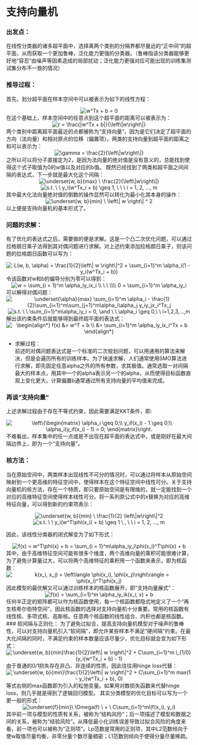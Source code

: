 # 支持向量机  
### 出发点：  
在线性分类器的诸多超平面中，选择离两个类别的分隔界都尽量远的“正中间”的超平面，从而获取一个更加鲁棒，泛化能力更强的分类器。（鲁棒指该分类器能够更好地“容忍”由噪声等因素造成的局部扰动；泛化能力更强对应可能出现的训练集测试集分布不一致的情况）  
### 推导过程：  
首先，划分超平面在样本空间中可以被表示为如下的线性方程：  
  <center> <img src="https://latex.codecogs.com/gif.latex?w^Tx&space;&plus;&space;b&space;=&space;0" title="w^Tx + b = 0" /> </center>
在这个基础上，样本空间中的任意点到这个超平面的距离可以被表示为：  
 <center> <img src="https://latex.codecogs.com/gif.latex?r&space;=&space;\frac{|w^Tx&space;&plus;&space;b|}{\left\|w\right\|}" title="r = \frac{|w^Tx + b|}{\left\|w\right\|}" /> </center>    
 两个类别中距离超平面最近的点都被称为“支持向量”，因为是它们决定了超平面的方向（法向量）和相对原点的位移（偏置项）。两类的支持向量到超平面的距离之和可以表示为：  
 <center> <img src="https://latex.codecogs.com/gif.latex?\gamma&space;=&space;\frac{2}{\left\|w\right\|}" title="\gamma = \frac{2}{\left\|w\right\|}" /> </center>  
 之所以可以将分子直接定为2，是因为法向量的绝对值是没有意义的，总能找到使得这个式子取值为0的w值以及对应的b值。  
 既然已经找到了两类和超平面之间间隔的表达式，下一步就是最大化这个间隔：  
 <center> <img src="https://latex.codecogs.com/gif.latex?\underset{w,&space;b}{max}&space;\&space;\frac{2}{\left\|w\right\|}" title="\underset{w, b}{max} \ \frac{2}{\left\|w\right\|}" /> </center>  
 <center> <img src="https://latex.codecogs.com/gif.latex?s.t.&space;\&space;\&space;y_i(w^Tx_i&space;&plus;&space;b)&space;\geq&space;1,&space;\&space;\&space;\&space;i&space;=&space;1,&space;2,&space;...,&space;m" title="s.t. \ \ y_i(w^Tx_i + b) \geq 1, \ \ \ i = 1, 2, ..., m" /> </center>  
 其中最大化法向量绝对值的倒数的操作显然可以转化为最小化其本身的操作：  
 <center> <img src="https://latex.codecogs.com/gif.latex?\underset{w,&space;b}{min}&space;\&space;\left\|&space;w&space;\right\|&space;^&space;2" title="\underset{w, b}{min} \ \left\| w \right\| ^ 2" /> </center>  
 以上便是支持向量机的基本形式了。      
 
   
 ### 问题的求解：  
 有了优化的表达式之后，需要做的便是求解。这是一个凸二次优化问题，可以通过拉格朗日乘子法得到其对偶问题进行求解。对上述约束添加拉格朗日乘子，则该问题的拉格朗日函数可以写为：  
 <center> <img src="https://latex.codecogs.com/gif.latex?L(w,&space;b,&space;\alpha)&space;=&space;\frac{1}{2}\left\|&space;w&space;\right\|^2&space;&plus;&space;\sum_{i=1}^m&space;\alpha_i(1&space;-&space;y_i(w^Tx_i&space;&plus;&space;b))" title="L(w, b, \alpha) = \frac{1}{2}\left\| w \right\|^2 + \sum_{i=1}^m \alpha_i(1 - y_i(w^Tx_i + b))" /> </center>  
 令该函数对w和b的偏导分别为零可以得到：  
 <center> <img src="https://latex.codecogs.com/gif.latex?w&space;=&space;\sum_{i&space;=&space;1}^m&space;\alpha_iy_ix_i&space;\\&space;\&space;\&space;\\\\&space;0&space;=&space;\sum_{i=1}^m&space;\alpha_iy_i" title="w = \sum_{i = 1}^m \alpha_iy_ix_i \\ \ \ \\\\ 0 = \sum_{i=1}^m \alpha_iy_i" /> </center>  
 可以解得对偶问题：  
 <center> <img src="https://latex.codecogs.com/gif.latex?\underset{\alpha}{max}&space;\sum_{i=1}^m&space;\alpha_i&space;-&space;\frac{1}{2}\sum_{i=1}^m\sum_{j=1}^m\alpha_i\alpha_j&space;y_iy_jx_i^Tx_j" title="\underset{\alpha}{max} \sum_{i=1}^m \alpha_i - \frac{1}{2}\sum_{i=1}^m\sum_{j=1}^m\alpha_i\alpha_j y_iy_jx_i^Tx_j" /> </center>  
 <center> <img src="https://latex.codecogs.com/gif.latex?s.t.&space;\&space;\&space;\sum_{i=1}^m\alpha_iy_i&space;=&space;0,&space;\and&space;\&space;\&space;\alpha_i&space;\geq&space;0,\&space;\&space;i=1,2,3,...,m" title="s.t. \ \ \sum_{i=1}^m\alpha_iy_i = 0, \and \ \ \alpha_i \geq 0,\ \ i=1,2,3,...,m" /> </center>  
 解出该约束条件后就能够得到最终超平面的表达式：  
 <center> <img src="https://latex.codecogs.com/gif.latex?\begin{align*}&space;f(x)&space;&=&space;w^T&space;&plus;&space;b&space;\\&space;&=&space;\sum_{i=1}^m&space;\alpha_iy_ix_i^Tx&space;&plus;&space;b&space;\end{align*}" title="\begin{align*} f(x) &= w^T + b \\ &= \sum_{i=1}^m \alpha_iy_ix_i^Tx + b \end{align*}" /> </center>  
   
 * 求解过程：  
 前述的对偶问题表达式是一个标准的二次规划问题，可以用通用的算法来解决，但是会遍历所有的训练样本。为了快速求解，人们通常使用SMO算法进行求解，即先固定任意alpha之外的所有参数，求其极值。通常选取一对间隔最大的样本点，用其中一个的alpha表示另一个的alpha，从而使得目标函数直观上变化更大。计算偏置b通常通过所有支持向量的平均值来完成。  
 
 ### 再谈“支持向量”  
 上述求解过程由于存在不等式约束，因此需要满足KKT条件，即:  
 <center> <img src="https://latex.codecogs.com/gif.latex?\left\{\begin{matrix}&space;\alpha_i&space;\geq&space;0;\\&space;y_if(x_i)&space;-&space;1&space;\geq&space;1;\\&space;\alpha_i(y_if(x_i)&space;-&space;1)&space;=&space;0;&space;\end{matrix}\right." title="\left\{\begin{matrix} \alpha_i \geq 0;\\ y_if(x_i) - 1 \geq 0;\\ \alpha_i(y_if(x_i) - 1) = 0; \end{matrix}\right." /> </center>  
 不难看出，样本集中的任一点或是不出现在超平面的表达式中，或是刚好在最大间隔边界上，即为一个“支持向量”。  
 
 ### 核方法：  
 当在原始空间中，两类样本出现线性不可分的情况时，可以通过将样本从原始空间映射到一个更高维的特征空间中，使得样本在这个特征空间中线性可分。关于支持向量机的核方法，存在一个特质，即只要原始空间是有限维的，就一定能找到一个对应的高维特征空间使得样本线性可分。将一系列原公式中的x替换为对应的高维特征向量，可以得到新的约束项表示：  
 <center> <img src="https://latex.codecogs.com/gif.latex?\underset{w,&space;b}{min}&space;\&space;\frac{1}{2}&space;\left\|w\right\|^2" title="\underset{w, b}{min} \ \frac{1}{2} \left\|w\right\|^2" />  </center>  
 <center> <img src="https://latex.codecogs.com/gif.latex?s.t.&space;\&space;\&space;y_i(w^T\phi(x_i)&space;&plus;&space;b)&space;\geq&space;1&space;\&space;,&space;\&space;\&space;i&space;=&space;1,&space;2,&space;...,&space;m" title="s.t. \ \ y_i(w^T\phi(x_i) + b) \geq 1 \ , \ \ i = 1, 2, ..., m" />  </center>  
 
因此，该线性分类器的闭式解变为了如下形式：  
<center> <img src="https://latex.codecogs.com/gif.latex?f(x)&space;=&space;w^T\phi(x)&space;&plus;&space;b&space;=&space;\sum_{i&space;=&space;1}^m\alpha_iy_i\phi(x_i)^T\phi(x)&space;&plus;&space;b" title="f(x) = w^T\phi(x) + b = \sum_{i = 1}^m\alpha_iy_i\phi(x_i)^T\phi(x) + b" />  </center>
其中，由于高维特征空间可能有很多个维度，两个高维向量的乘积可能很难计算，为了避免计算量过大，可以将两个高维特征的乘积用一个函数来表示，即为核函数：  
<center> <img src="https://latex.codecogs.com/gif.latex?k(x_i,&space;x_j)&space;=&space;\left\langle&space;\phi(x_i),&space;\phi(x_j)\right\rangle&space;=&space;\phi(x_i)^T\phi(x_j)" title="k(x_i, x_j) = \left\langle \phi(x_i), \phi(x_j)\right\rangle = \phi(x_i)^T\phi(x_j)" /> </center>  
因此模型的最优解又可以通过训练样本的核函数展开，即“支持向量展式”：  
<center> <img src="https://latex.codecogs.com/gif.latex?f(x)&space;=&space;\sum_{i=1}^m&space;\alpha_iy_ik(x_i,&space;x)&space;&plus;&space;b" title="f(x) = \sum_{i=1}^m \alpha_iy_ik(x_i, x) + b" />  </center>  
任何半正定的矩阵都可以作为核函数使用，每一个核函数都隐式地定义了一个“再生核希尔伯特空间”，因此核函数的选择对支持向量机十分重要。常用的核函数有线性核、多项式核、高斯核。任意两个核函数的线性组合、内积也都是核函数。  
### 软间隔与正则化：  
为了避免过拟合，提高支持向量机模型对于噪声的鲁棒性，可以对支持向量机引入“软间隔”，即允许某些样本不满足“硬间隔”约束。在最大化间隔的同时，不满足约束的样本数量应该尽量少，优化目标就会变为如下形式：  
<center> <img src="https://latex.codecogs.com/gif.latex?\underset{w,&space;b}{min}\frac{1}{2}\left\|&space;w&space;\right\|^2&space;&plus;&space;C\sum_{i=1}^m&space;l_{1/0}(y_i(w^Tx_i&space;&plus;&space;b)&space;-&space;1)" title="\underset{w, b}{min}\frac{1}{2}\left\| w \right\|^2 + C\sum_{i=1}^m l_{1/0}(y_i(w^Tx_i + b) - 1)" />  </center>  
由于普通的0/1损失存在非凸、非连续的性质，因此往往用hinge loss代替：    

<center> <img src="https://latex.codecogs.com/gif.latex?\underset{w,&space;b}{min}\frac{1}{2}\left\|&space;w&space;\right\|^2&space;&plus;&space;C\sum_{i=1}^m&space;max(1&space;-&space;y_i(w^Tx_i&space;&plus;&space;b),&space;0)" title="\underset{w, b}{min}\frac{1}{2}\left\| w \right\|^2 + C\sum_{i=1}^m max(1 - y_i(w^Tx_i + b), 0)" /> </center>  
等式右侧的max函数即为引入的松弛变量。如果用对数损失函数来代替hinge loss，则几乎就是得到了逻辑回归模型。  
其实分类模型的优化目标可以写为一个更一般的形式：  
<center> <img src="https://latex.codecogs.com/gif.latex?\underset{f}{min}\&space;\Omega(f)&space;\&space;&plus;&space;\&space;C\sum_{i=1}^ml(f(x_i),&space;y_i)" title="\underset{f}{min}\ \Omega(f) \ + \ C\sum_{i=1}^ml(f(x_i), y_i)" /> </center>  
其中前一项与模型的性质有关系，被称为“结构风险”；后一项描述了模型和数据之间的关系，被称为“经验风险”。从降低最小化训练误差导致过拟合风险的角度来看，前一项也可以被称为“正则项”。Lp范数是常用的正则项，其中L2范数倾向于使w取值尽量均衡，非零分量个数尽量稠密；L1范数则倾向于使得分量尽量稀疏。
